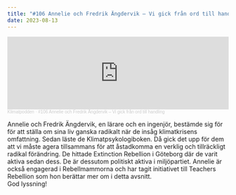 ```yaml
---
title: "#106 Annelie och Fredrik Ängdervik – Vi gick från ord till handling"
date: 2023-08-13
---
```

<iframe width="100%" height="166" scrolling="no" frameborder="no" allow="autoplay" src="https://w.soundcloud.com/player/?url=https%3A//api.soundcloud.com/tracks/1591984807&color=%233d7745&auto_play=false&hide_related=false&show_comments=true&show_user=true&show_reposts=false&show_teaser=true"></iframe><div style="font-size: 10px; color: #cccccc;line-break: anywhere;word-break: normal;overflow: hidden;white-space: nowrap;text-overflow: ellipsis; font-family: Interstate,Lucida Grande,Lucida Sans Unicode,Lucida Sans,Garuda,Verdana,Tahoma,sans-serif;font-weight: 100;"><a href="https://soundcloud.com/klimatpodden" title="Klimatpodden" target="_blank" style="color: #cccccc; text-decoration: none;">Klimatpodden</a> · <a href="https://soundcloud.com/klimatpodden/106-annelie-och-fredrik-angdervik-vi-gick-fran-ord-till-handling" title="#106 Annelie och Fredrik Ängdervik – Vi gick från ord till handling" target="_blank" style="color: #cccccc; text-decoration: none;">#106 Annelie och Fredrik Ängdervik – Vi gick från ord till handling</a></div>

Annelie och Fredrik Ängdervik, en lärare och en ingenjör, bestämde sig för för att ställa om sina liv ganska radikalt när de insåg klimatkrisens omfattning. Sedan läste de Klimatpsykologiboken. Då gick det upp för dem att vi måste agera tillsammans för att åstadkomma en verklig och tillräckligt radikal förändring. De hittade Extinction Rebellion i Göteborg där de varit aktiva sedan dess. De är dessutom politiskt aktiva i miljöpartiet. Annelie är också engagerad i Rebellmammorna och har tagit initiativet till Teachers Rebellion som hon berättar mer om i detta avsnitt.\
God lyssning!